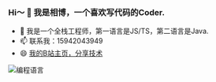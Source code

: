 ### Hi～ 👋 我是相博，一个喜欢写代码的Coder.
- 🔭 我是一个全栈工程师，第一语言是JS/TS，第二语言是Java.
- 📫 联系我：15942043949
- 😄 [我的B站主页，分享技术](https://space.bilibili.com/309430466)

![编程语言](https://github-readme-stats.vercel.app/api/top-langs/?username=XiangBo-EvanZuo&layout=compact&theme=holi&hide=html,Less,Vue&custom_title=编程语言)
